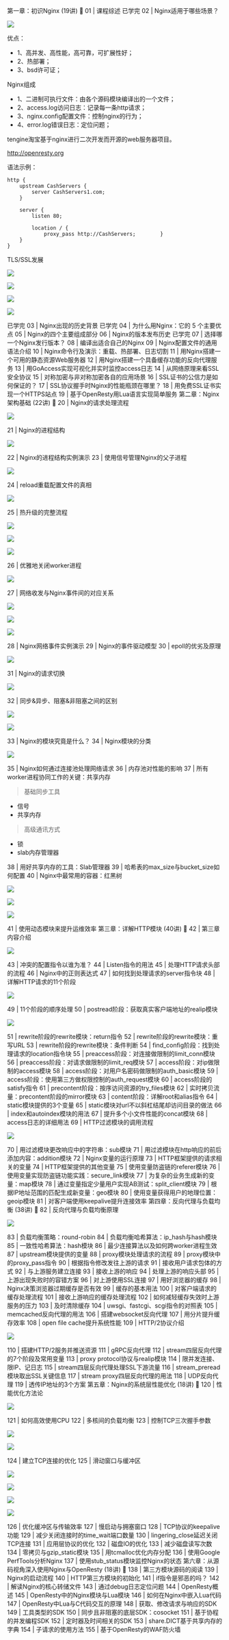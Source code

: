 



第一章：初识Nginx (19讲)

01 | 课程综述
已学完
02 | Nginx适用于哪些场景？

![](../../pic/2020-05-13/2020-05-13-22-09-31.png)


优点：

- 1、高并发、高性能，高可靠，可扩展性好；
- 2、热部署；
- 3、bsd许可证；

Nginx组成

- 1、二进制可执行文件：由各个源码模块编译出的一个文件；
- 2、access.log访问日志：记录每一条http请求；
- 3、nginx.config配置文件：控制nginx的行为；
- 4、error.log错误日志：定位问题；



tengine淘宝基于nginx进行二次开发而开源的web服务器项目。

http://openresty.org


语法示例：

```
http {
    upstream CashServers {
        server CashServers1.com;
    }

    server {
        listen 80;

        location / {
            proxy_pass http://CashServers;        }
    }
}

```


TLS/SSL发展

![](../../pic/2020-05-13/2020-05-13-22-35-04.png)


![](../../pic/2020-05-13/2020-05-13-22-35-46.png)


![](../../pic/2020-05-13/2020-05-13-22-36-47.png)


![](../../pic/2020-05-13/2020-05-13-22-37-32.png)



已学完
03 | Nginx出现的历史背景
已学完
04 | 为什么用Nginx：它的 5 个主要优点
05 | Nginx的四个主要组成部分
06 | Nginx的版本发布历史
已学完
07 | 选择哪一个Nginx发行版本？
08 | 编译出适合自己的Nginx
09 | Nginx配置文件的通用语法介绍
10 | Nginx命令行及演示：重载、热部署、日志切割
11 | 用Nginx搭建一个可用的静态资源Web服务器
12 | 用Nginx搭建一个具备缓存功能的反向代理服务
13 | 用GoAccess实现可视化并实时监控access日志
14 | 从网络原理来看SSL安全协议
15 | 对称加密与非对称加密各自的应用场景
16 | SSL证书的公信力是如何保证的？
17 | SSL协议握手时Nginx的性能瓶颈在哪里？
18 | 用免费SSL证书实现一个HTTPS站点
19 | 基于OpenResty用Lua语言实现简单服务
第二章：Nginx架构基础 (22讲)

20 | Nginx的请求处理流程

![](../../pic/2020-05-13/2020-05-13-22-39-19.png)




21 | Nginx的进程结构

![](../../pic/2020-05-13/2020-05-13-22-39-53.png)


22 | Nginx的进程结构实例演示
23 | 使用信号管理Nginx的父子进程

![](../../pic/2020-05-13/2020-05-13-22-40-41.png)

24 | reload重载配置文件的真相

![](../../pic/2020-05-13/2020-05-13-22-41-36.png)

25 | 热升级的完整流程

![](../../pic/2020-05-13/2020-05-13-22-42-17.png)

![](../../pic/2020-05-13/2020-05-13-22-42-54.png)

![](../../pic/2020-05-13/2020-05-13-22-43-19.png)

26 | 优雅地关闭worker进程

![](../../pic/2020-05-13/2020-05-13-22-43-55.png)

27 | 网络收发与Nginx事件间的对应关系

![](../../pic/2020-05-13/2020-05-13-22-44-38.png)

![](../../pic/2020-05-13/2020-05-13-22-45-05.png)


![](../../pic/2020-05-13/2020-05-13-22-45-57.png)




28 | Nginx网络事件实例演示
29 | Nginx的事件驱动模型
30 | epoll的优劣及原理

![](../../pic/2020-05-13/2020-05-13-22-47-04.png)

31 | Nginx的请求切换

![](../../pic/2020-05-13/2020-05-13-22-48-29.png)

32 | 同步&异步、阻塞&非阻塞之间的区别

![](../../pic/2020-05-13/2020-05-13-22-49-29.png)

![](../../pic/2020-05-13/2020-05-13-22-50-07.png)


33 | Nginx的模块究竟是什么？
34 | Nginx模块的分类

![](../../pic/2020-05-13/2020-05-13-22-51-46.png)

35 | Nginx如何通过连接池处理网络请求
36 | 内存池对性能的影响
37 | 所有worker进程协同工作的关键：共享内存

> 基础同步工具
- 信号
- 共享内存

> 高级通讯方式
- 锁
- slab内存管理器


38 | 用好共享内存的工具：Slab管理器
39 | 哈希表的max_size与bucket_size如何配置
40 | Nginx中最常用的容器：红黑树

![](../../pic/2020-05-13/2020-05-13-22-55-47.png)


![](../../pic/2020-05-13/2020-05-13-22-56-30.png)

![](../../pic/2020-05-13/2020-05-13-22-56-56.png)

41 | 使用动态模块来提升运维效率
第三章：详解HTTP模块 (40讲)

42 | 第三章内容介绍

![](../../pic/2020-05-13/2020-05-13-22-58-06.png)


43 | 冲突的配置指令以谁为准？
44 | Listen指令的用法
45 | 处理HTTP请求头部的流程
46 | Nginx中的正则表达式
47 | 如何找到处理请求的server指令块
48 | 详解HTTP请求的11个阶段

![](../../pic/2020-05-13/2020-05-13-23-00-45.png)

49 | 11个阶段的顺序处理
50 | postread阶段：获取真实客户端地址的realip模块

![](../../pic/2020-05-13/2020-05-13-23-02-37.png)

51 | rewrite阶段的rewrite模块：return指令
52 | rewrite阶段的rewrite模块：重写URL
53 | rewrite阶段的rewrite模块：条件判断
54 | find_config阶段：找到处理请求的location指令块
55 | preaccess阶段：对连接做限制的limit_conn模块
56 | preaccess阶段：对请求做限制的limit_req模块
57 | access阶段：对ip做限制的access模块
58 | access阶段：对用户名密码做限制的auth_basic模块
59 | access阶段：使用第三方做权限控制的auth_request模块
60 | access阶段的satisfy指令
61 | precontent阶段：按序访问资源的try_files模块
62 | 实时拷贝流量：precontent阶段的mirror模块
63 | content阶段：详解root和alias指令
64 | static模块提供的3个变量
65 | static模块对url不以斜杠结尾却访问目录的做法
66 | index和autoindex模块的用法
67 | 提升多个小文件性能的concat模块
68 | access日志的详细用法
69 | HTTP过滤模块的调用流程

![](../../pic/2020-05-13/2020-05-13-23-05-20.png)

70 | 用过滤模块更改响应中的字符串：sub模块
71 | 用过滤模块在http响应的前后添加内容：addition模块
72 | Nginx变量的运行原理
73 | HTTP框架提供的请求相关的变量
74 | HTTP框架提供的其他变量
75 | 使用变量防盗链的referer模块
76 | 使用变量实现防盗链功能实践：secure_link模块
77 | 为复杂的业务生成新的变量：map模块
78 | 通过变量指定少量用户实现AB测试：split_client模块
79 | 根据IP地址范围的匹配生成新变量：geo模块
80 | 使用变量获得用户的地理位置：geoip模块
81 | 对客户端使用keepalive提升连接效率
第四章：反向代理与负载均衡 (38讲)

82 | 反向代理与负载均衡原理

![](../../pic/2020-05-13/2020-05-13-23-06-58.png)


83 | 负载均衡策略：round-robin
84 | 负载均衡哈希算法：ip_hash与hash模块
85 | 一致性哈希算法：hash模块
86 | 最少连接算法以及如何跨worker进程生效
87 | upstream模块提供的变量
88 | proxy模块处理请求的流程
89 | proxy模块中的proxy_pass指令
90 | 根据指令修改发往上游的请求
91 | 接收用户请求包体的方式
92 | 与上游服务建立连接
93 | 接收上游的响应
94 | 处理上游的响应头部
95 | 上游出现失败时的容错方案
96 | 对上游使用SSL连接
97 | 用好浏览器的缓存
98 | Nginx决策浏览器过期缓存是否有效
99 | 缓存的基本用法
100 | 对客户端请求的缓存处理流程
101 | 接收上游响应的缓存处理流程
102 | 如何减轻缓存失效时上游服务的压力
103 | 及时清除缓存
104 | uwsgi、fastcgi、scgi指令的对照表
105 | memcached反向代理的用法
106 | 搭建websocket反向代理
107 | 用分片提升缓存效率
108 | open file cache提升系统性能
109 | HTTP/2协议介绍

![](../../pic/2020-05-13/2020-05-13-23-09-44.png)


110 | 搭建HTTP/2服务并推送资源
111 | gRPC反向代理
112 | stream四层反向代理的7个阶段及常用变量
113 | proxy protocol协议与realip模块
114 | 限并发连接、限IP、记日志
115 | stream四层反向代理处理SSL下游流量
116 | stream_preread模块取出SSL关键信息
117 | stream proxy四层反向代理的用法
118 | UDP反向代理
119 | 透传IP地址的3个方案
第五章：Nginx的系统层性能优化 (18讲)

120 | 性能优化方法论

![](../../pic/2020-05-13/2020-05-13-23-11-48.png)

121 | 如何高效使用CPU
122 | 多核间的负载均衡
123 | 控制TCP三次握手参数

![](../../pic/2020-05-13/2020-05-13-23-14-50.png)


![](../../pic/2020-05-13/2020-05-13-23-16-08.png)






124 | 建立TCP连接的优化
125 | 滑动窗口与缓冲区

![](../../pic/2020-05-13/2020-05-13-23-17-07.png)


![](../../pic/2020-05-13/2020-05-13-23-17-46.png)

![](../../pic/2020-05-13/2020-05-13-23-17-56.png)


![](../../pic/2020-05-13/2020-05-13-23-19-27.png)

126 | 优化缓冲区与传输效率
127 | 慢启动与拥塞窗口
128 | TCP协议的keepalive功能
129 | 减少关闭连接时的time_wait端口数量
130 | lingering_close延迟关闭TCP连接
131 | 应用层协议的优化
132 | 磁盘IO的优化
133 | 减少磁盘读写次数
134 | 零拷贝与gzip_static模块
135 | 用tcmalloc优化内存分配
136 | 使用Google PerfTools分析Nginx
137 | 使用stub_status模块监控Nginx的状态
第六章：从源码视角深入使用Nginx与OpenResty (18讲)

138 | 第三方模块源码的阅读
139 | Nginx的启动流程
140 | HTTP第三方模块的初始化
141 | if指令是邪恶的吗？
142 | 解读Nginx的核心转储文件
143 | 通过debug日志定位问题
144 | OpenResty概述
145 | OpenResty中的Nginx模块与Lua模块
146 | 如何在Nginx中嵌入Lua代码
147 | OpenResty中Lua与C代码交互的原理
148 | 获取、修改请求与响应的SDK
149 | 工具类型的SDK
150 | 同步且非阻塞的底层SDK：cosocket
151 | 基于协程的并发编程SDK
152 | 定时器及时间相关的SDK
153 | share.DICT基于共享内存的字典
154 | 子请求的使用方法
155 | 基于OpenResty的WAF防火墙
































